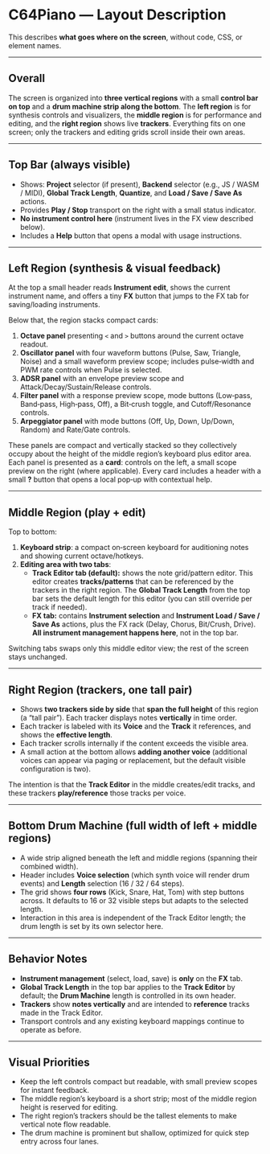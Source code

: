 # C64Piano — Layout Description

This describes **what goes where on the screen**, without code, CSS, or element names.

---

## Overall
The screen is organized into **three vertical regions** with a small **control bar on top** and a **drum machine strip along the bottom**. The **left region** is for synthesis controls and visualizers, the **middle region** is for performance and editing, and the **right region** shows live **trackers**. Everything fits on one screen; only the trackers and editing grids scroll inside their own areas.

---

## Top Bar (always visible)
- Shows: **Project** selector (if present), **Backend** selector (e.g., JS / WASM / MIDI), **Global Track Length**, **Quantize**, and **Load / Save / Save As** actions.
- Provides **Play / Stop** transport on the right with a small status indicator.
- **No instrument control here** (instrument lives in the FX view described below).
- Includes a **Help** button that opens a modal with usage instructions.

---

## Left Region (synthesis & visual feedback)
At the top a small header reads **Instrument edit**, shows the current instrument name, and offers a tiny **FX** button that jumps to the FX tab for saving/loading instruments.

Below that, the region stacks compact cards:
1. **Octave panel** presenting `<` and `>` buttons around the current octave readout.
2. **Oscillator panel** with four waveform buttons (Pulse, Saw, Triangle, Noise) and a small waveform preview scope; includes pulse‑width and PWM rate controls when Pulse is selected.
3. **ADSR panel** with an envelope preview scope and Attack/Decay/Sustain/Release controls.
4. **Filter panel** with a response preview scope, mode buttons (Low‑pass, Band‑pass, High‑pass, Off), a Bit‑crush toggle, and Cutoff/Resonance controls.
5. **Arpeggiator panel** with mode buttons (Off, Up, Down, Up/Down, Random) and Rate/Gate controls.

These panels are compact and vertically stacked so they collectively occupy about the height of the middle region’s keyboard plus editor area.
Each panel is presented as a **card**: controls on the left, a small scope preview on the right (where applicable).
Every card includes a header with a small **?** button that opens a local pop‑up with contextual help.

---

## Middle Region (play + edit)
Top to bottom:
1. **Keyboard strip**: a compact on‑screen keyboard for auditioning notes and showing current octave/hotkeys.
2. **Editing area with two tabs**:
   - **Track Editor tab (default):** shows the note grid/pattern editor. This editor creates **tracks/patterns** that can be referenced by the trackers in the right region. The **Global Track Length** from the top bar sets the default length for this editor (you can still override per track if needed).
   - **FX tab:** contains **Instrument selection** and **Instrument Load / Save / Save As** actions, plus the FX rack (Delay, Chorus, Bit/Crush, Drive). **All instrument management happens here**, not in the top bar.

Switching tabs swaps only this middle editor view; the rest of the screen stays unchanged.

---

## Right Region (trackers, one tall pair)
- Shows **two trackers side by side** that **span the full height** of this region (a “tall pair”). Each tracker displays notes **vertically** in time order.
- Each tracker is labeled with its **Voice** and the **Track** it references, and shows the **effective length**.
- Each tracker scrolls internally if the content exceeds the visible area.
- A small action at the bottom allows **adding another voice** (additional voices can appear via paging or replacement, but the default visible configuration is two).

The intention is that the **Track Editor** in the middle creates/edit tracks, and these trackers **play/reference** those tracks per voice.

---

## Bottom Drum Machine (full width of left + middle regions)
- A wide strip aligned beneath the left and middle regions (spanning their combined width).
- Header includes **Voice selection** (which synth voice will render drum events) and **Length** selection (16 / 32 / 64 steps).
- The grid shows **four rows** (Kick, Snare, Hat, Tom) with step buttons across. It defaults to 16 or 32 visible steps but adapts to the selected length.
- Interaction in this area is independent of the Track Editor length; the drum length is set by its own selector here.

---

## Behavior Notes
- **Instrument management** (select, load, save) is **only** on the **FX** tab.
- **Global Track Length** in the top bar applies to the **Track Editor** by default; the **Drum Machine** length is controlled in its own header.
- **Trackers** show **notes vertically** and are intended to **reference** tracks made in the Track Editor.
- Transport controls and any existing keyboard mappings continue to operate as before.

---

## Visual Priorities
- Keep the left controls compact but readable, with small preview scopes for instant feedback.
- The middle region’s keyboard is a short strip; most of the middle region height is reserved for editing.
- The right region’s trackers should be the tallest elements to make vertical note flow readable.
- The drum machine is prominent but shallow, optimized for quick step entry across four lanes.
